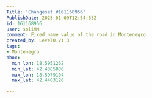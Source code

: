 ```yaml
---
Title: 'Changeset #161168956'
PublishDate: 2025-01-09T12:54:55Z
id: 161168956
user: soliMM
comment: Fixed name value of the road in Montenegro
created_by: Level0 v1.3
tags:
- Montenegro
bbox:
  min_lon: 18.5951262
  min_lat: 42.4385886
  max_lon: 18.5979104
  max_lat: 42.4403126

---
```

